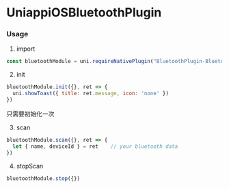 # UniappiOSBluetoothPlugin

### Usage

1. import
```js
const bluetoothModule = uni.requireNativePlugin("BluetoothPlugin-BluetoothModule")
```
2. init
```js
bluetoothModule.init({}, ret => {
  uni.showToast({ title: ret.message, icon: 'none' })
})
```

只需要初始化一次

3. scan
```js
bluetoothModule.scan({}, ret => {
  let { name, deviceId } = ret    // your bluetooth data
})
```

4. stopScan
```js
bluetoothModule.stop({})
```
